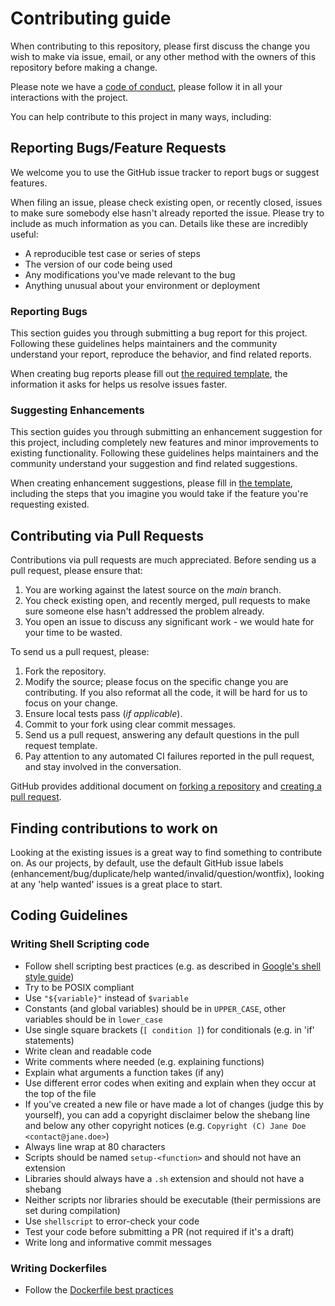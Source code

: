# Contributing guide

When contributing to this repository, please first discuss the change you wish to make via issue, email, or any other method with the owners of this repository before making a change.

Please note we have a [code of conduct](./.github/CODE_OF_CONDUCT.md), please follow it in all your interactions with the project.

You can help contribute to this project in many ways, including:

## Reporting Bugs/Feature Requests

We welcome you to use the GitHub issue tracker to report bugs or suggest features.

When filing an issue, please check existing open, or recently closed, issues to make sure somebody else hasn't already
reported the issue. Please try to include as much information as you can. Details like these are incredibly useful:

* A reproducible test case or series of steps
* The version of our code being used
* Any modifications you've made relevant to the bug
* Anything unusual about your environment or deployment

### Reporting Bugs

This section guides you through submitting a bug report for this project. Following these guidelines helps maintainers and the community understand your report, reproduce the behavior, and find related reports.

When creating bug reports please fill out [the required template](./.github/ISSUE_TEMPLATE/bug_report.md), the information it asks for helps us resolve issues faster.

### Suggesting Enhancements

This section guides you through submitting an enhancement suggestion for this project, including completely new features and minor improvements to existing functionality. Following these guidelines helps maintainers and the community understand your suggestion and find related suggestions.

When creating enhancement suggestions, please fill in [the template](./.github/ISSUE_TEMPLATE/feature_request.md), including the steps that you imagine you would take if the feature you're requesting existed.

## Contributing via Pull Requests

Contributions via pull requests are much appreciated. Before sending us a pull request, please ensure that:

1. You are working against the latest source on the *main* branch.
2. You check existing open, and recently merged, pull requests to make sure someone else hasn't addressed the problem already.
3. You open an issue to discuss any significant work - we would hate for your time to be wasted.

To send us a pull request, please:

1. Fork the repository.
2. Modify the source; please focus on the specific change you are contributing. If you also reformat all the code, it will be hard for us to focus on your change.
3. Ensure local tests pass (*if applicable*).
4. Commit to your fork using clear commit messages.
5. Send us a pull request, answering any default questions in the pull request template.
6. Pay attention to any automated CI failures reported in the pull request, and stay involved in the conversation.

GitHub provides additional document on [forking a repository](https://help.github.com/articles/fork-a-repo/) and
[creating a pull request](https://help.github.com/articles/creating-a-pull-request/).

## Finding contributions to work on

Looking at the existing issues is a great way to find something to contribute on. As our projects, by default, use the default GitHub issue labels (enhancement/bug/duplicate/help wanted/invalid/question/wontfix), looking at any 'help wanted' issues is a great place to start.

## Coding Guidelines

### Writing Shell Scripting code

* Follow shell scripting best practices (e.g. as described in
[Google's shell style guide](https://google.github.io/styleguide/shell.xml))
* Try to be POSIX compliant
* Use `"${variable}"` instead of `$variable`
* Constants (and global variables) should be in `UPPER_CASE`, other variables
should be in `lower_case`
* Use single square brackets (`[ condition ]`) for conditionals
(e.g. in 'if' statements)
* Write clean and readable code
* Write comments where needed (e.g. explaining functions)
* Explain what arguments a function takes (if any)
* Use different error codes when exiting and explain when they occur
at the top of the file
* If you've created a new file or have made a lot of changes
(judge this by yourself), you can add a copyright disclaimer below the shebang
line and below any other copyright notices
(e.g. `Copyright (C) Jane Doe <contact@jane.doe>`)
* Always line wrap at 80 characters
* Scripts should be named `setup-<function>` and should not have an extension
* Libraries should always have a `.sh` extension and should not have a shebang
* Neither scripts nor libraries should be executable (their permissions are
set during compilation)
* Use `shellscript` to error-check your code
* Test your code before submitting a PR (not required if it's a draft)
* Write long and informative commit messages

### Writing Dockerfiles

* Follow the [Dockerfile best practices](https://docs.docker.com/develop/develop-images/dockerfile_best-practices/)
